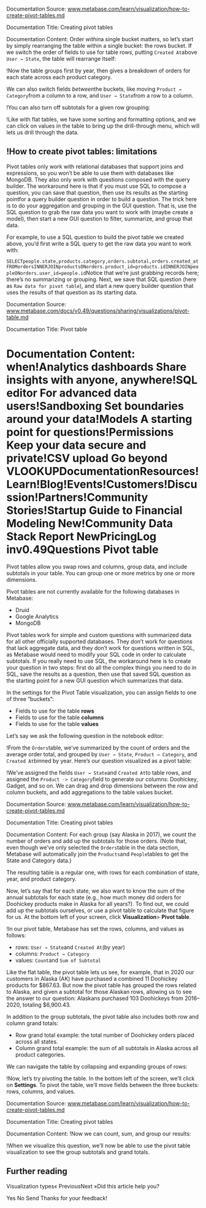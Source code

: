 Documentation Source:
www.metabase.com/learn/visualization/how-to-create-pivot-tables.md

Documentation Title:
Creating pivot tables

Documentation Content:
Order *within*a single bucket matters, so let’s start by simply rearranging the table within a single bucket: the rows bucket. If we switch the order of fields to use for table rows, putting `Created At`above `User → State`, the table will rearrange itself:

!Now the table groups first by year, then gives a breakdown of orders for each state across each product category.

We can also switch fields *between*the buckets, like moving `Product → Category`from a column to a row, and `User → State`from a row to a column.

!You can also turn off subtotals for a given row grouping:

!Like with flat tables, we have some sorting and formatting options, and we can click on values in the table to bring up the drill-through menu, which will lets us drill through the data.

!How to create pivot tables: limitations
---------------------------------------

Pivot tables only work with relational databases that support joins and expressions, so you won’t be able to use them with databases like MongoDB. They also only work with questions composed with the query builder. The workaround here is that if you must use SQL to compose a question, you can save that question, then use its results as the starting pointfor a query builder question in order to build a question. The trick here is to do your aggregation and grouping in the GUI question. That is, use the SQL question to grab the raw data you want to work with (maybe create a model), then start a new GUI question to filter, summarize, and group that data.

For example, to use a SQL question to build the pivot table we created above, you’d first write a SQL query to get the raw data you want to work with:

`SELECTpeople.state,products.category,orders.subtotal,orders.created_atFROMordersINNERJOINproductsONorders.product_id=products.idINNERJOINpeopleONorders.user_id=people.id`Notice that we’re just grabbing records here; there’s no summarizing or grouping. Next, we save that SQL question (here as `Raw data for pivot table`), and start a new query builder question that uses the results of that question as its starting data.



Documentation Source:
www.metabase.com/docs/v0.49/questions/sharing/visualizations/pivot-table.md

Documentation Title:
Pivot table

Documentation Content:
when!Analytics dashboards
 Share insights with anyone, anywhere!SQL editor
 For advanced data users!Sandboxing
 Set boundaries around your data!Models
 A starting point for questions!Permissions
 Keep your data secure and private!CSV upload
 Go beyond VLOOKUPDocumentationResources!Learn!Blog!Events!Customers!Discussion!Partners!Community Stories!Startup Guide to Financial Modeling
 New!Community Data Stack Report
 NewPricingLog inv0.49Questions
Pivot table
===========

Pivot tables allow you swap rows and columns, group data, and include subtotals in your table. You can group one or more metrics by one or more dimensions.

Pivot tables are not currently available for the following databases in Metabase:

* Druid
* Google Analytics
* MongoDB

Pivot tables work for simple and custom questions with summarized data for all other officially supported databases. They don’t work for questions that lack aggregate data, and they don’t work for questions written in SQL, as Metabase would need to modify your SQL code in order to calculate subtotals. If you really need to use SQL, the workaround here is to create your question in two steps: first do all the complex things you need to do in SQL, save the results as a question, then use that saved SQL question as the starting point for a new GUI question which summarizes that data.

In the settings for the Pivot Table visualization, you can assign fields to one of three “buckets”:

* Fields to use for the table **rows**
* Fields to use for the table **columns**
* Fields to use for the table **values**

Let’s say we ask the following question in the notebook editor:

!From the `Orders`table, we’ve summarized by the count of orders and the average order total, and grouped by `User → State`, `Product → Category`, and `Created At`binned by year. Here’s our question visualized as a pivot table:

!We’ve assigned the fields `User → State`and `Created At`to table rows, and assigned the `Product -> Category`field to generate our columns: Doohickey, Gadget, and so on. We can drag and drop dimensions between the row and column buckets, and add aggregations to the table values bucket.



Documentation Source:
www.metabase.com/learn/visualization/how-to-create-pivot-tables.md

Documentation Title:
Creating pivot tables

Documentation Content:
For each group (say Alaska in 2017), we count the number of orders and add up the subtotals for those orders. (Note that, even though we’ve only selected the `Orders`table in the data section, Metabase will automatically join the `Products`and `People`tables to get the State and Category data.)

The resulting table is a regular one, with rows for each combination of state, year, and product category.

Now, let’s say that for each state, we also want to know the sum of the annual subtotals for each state (e.g., how much money did orders for Doohickey products make in Alaska for all years?). To find out, we could add up the subtotals ourselves, or use a pivot table to calculate that figure for us. At the bottom left of your screen, click **Visualization**> **Pivot table**.

!In our pivot table, Metabase has set the rows, columns, and values as follows:

* rows: `User → State`and `Created At`(by year)
* columns: `Product → Category`
* values: `Count`and `Sum of Subtotal`

Like the flat table, the pivot table lets us see, for example, that in 2020 our customers in Alaska (AK) have purchased a combined 11 Doohickey products for $867.63. But now the pivot table has grouped the rows related to Alaska, and given a subtotal for those Alaskan rows, allowing us to see the answer to our question: Alaskans purchased 103 Doohickeys from 2016–2020, totaling $6,900.43.

In addition to the group subtotals, the pivot table also includes both row and column grand totals:

* Row grand total example: the total number of Doohickey orders placed across all states.
* Column grand total example: the sum of all subtotals in Alaska across all product categories.

We can navigate the table by collapsing and expanding groups of rows:

!Now, let’s try pivoting the table. In the bottom left of the screen, we’ll click on **Settings**. To pivot the table, we’ll move fields between the three buckets: rows, columns, and values.



Documentation Source:
www.metabase.com/learn/visualization/how-to-create-pivot-tables.md

Documentation Title:
Creating pivot tables

Documentation Content:
!Now we can count, sum, and group our results:

!When we visualize this question, we’ll now be able to use the pivot table visualization to see the group subtotals and grand totals.

Further reading
---------------

Visualization types« PreviousNext »Did this article help you?
 

Yes
 No
 Send
 Thanks for your feedback!



